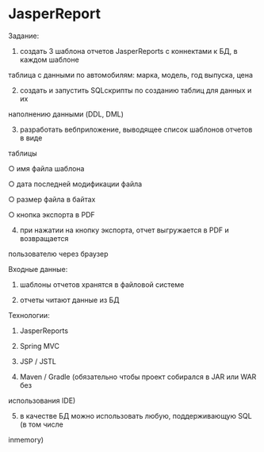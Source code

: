 # JasperReport
Задание:

1. создать 3 шаблона отчетов JasperReports с коннектами к БД, в каждом шаблоне

таблица с данными по автомобилям: марка, модель, год выпуска, цена

2. создать и запустить SQL­скрипты по созданию таблиц для данных и их

наполнению данными (DDL, DML)

3. разработать веб­приложение, выводящее список шаблонов отчетов в виде

таблицы

○ имя файла шаблона

○ дата последней модификации файла

○ размер файла в байтах

○ кнопка экспорта в PDF

4. при нажатии на кнопку экспорта, отчет выгружается в PDF и возвращается

пользователю через браузер


Входные данные:

1. шаблоны отчетов хранятся в файловой системе

2. отчеты читают данные из БД

Технологии:

1. JasperReports

2. Spring MVC

3. JSP / JSTL

4. Maven / Gradle (обязательно чтобы проект собирался в JAR или WAR без

использования IDE)

5. в качестве БД можно использовать любую, поддерживающую SQL (в том числе

in­memory)
